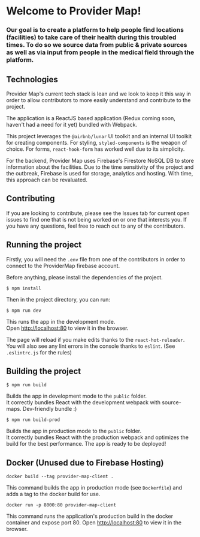 # Welcome to Provider Map!
### Our goal is to create a platform to help people find locations (facilities) to take care of their health during this troubled times. To do so we source data from public & private sources as well as via input from people in the medical field through the platform.

## Technologies
Provider Map's current tech stack is lean and we look to keep it this way in order to allow contributors to more easily understand and contribute to the project.

The application is a ReactJS based application (Redux coming soon, haven't had a need for it yet) bundled with Webpack.

This project leverages the `@airbnb/lunar` UI toolkit and an internal UI toolkit for creating components. For styling, `styled-components` is the weapon of choice. For forms, `react-hook-form` has worked well due to its simplicity.

For the backend, Provider Map uses Firebase's Firestore NoSQL DB to store information about the facilities. Due to the time sensitivity of the project and the outbreak, Firebase is used for storage, analytics and hosting. With time, this approach can be revaluated.

## Contributing
If you are looking to contribute, please see the Issues tab for current open issues to find one that is not being worked on or one that interests you. If you have any questions, feel free to reach out to any of the contributors.

## Running the project
Firstly, you will need the `.env` file from one of the contributors in order to connect to the ProviderMap firebase account.

Before anything, please install the dependencies of the project.

``$ npm install``

Then in the project directory, you can run:

``$ npm run dev``

This runs the app in the development mode.<br />
Open [http://localhost:80](http://localhost:80) to view it in the browser.

The page will reload if you make edits thanks to the `react-hot-reloader`. You will also see any lint errors in the console thanks to `eslint`. (See `.eslintrc.js` for the rules)


## Building the project

``$ npm run build``

Builds the app in development mode to the `public` folder.<br />
It correctly bundles React with the development webpack with source-maps. Dev-friendly bundle :)


``$ npm run build-prod``

Builds the app in production mode to the `public` folder.<br />
It correctly bundles React with the production webpack and optimizes the build for the best performance. The app is ready to be deployed!

## Docker (Unused due to Firebase Hosting)
``docker build --tag provider-map-client .``

This command builds the app in production mode (see `Dockerfile`) and adds a tag to the docker build for use.

``docker run -p 8000:80 provider-map-client``

This command runs the application's production build in the docker container and expose port 80.
Open [http://localhost:80](http://localhost:80) to view it in the browser.
